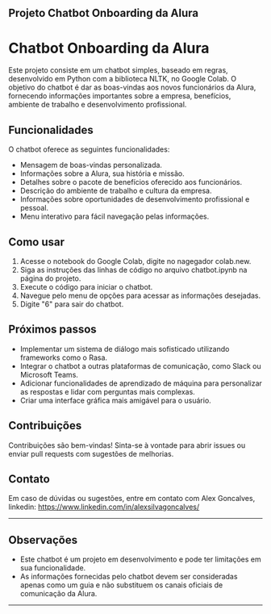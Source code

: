 ## Projeto Chatbot Onboarding da Alura


# Chatbot Onboarding da Alura

Este projeto consiste em um chatbot simples, baseado em regras, desenvolvido em Python com a biblioteca NLTK, no Google Colab. O objetivo do chatbot é dar as boas-vindas aos novos funcionários da Alura, fornecendo informações importantes sobre a empresa, benefícios, ambiente de trabalho e desenvolvimento profissional.

## Funcionalidades

O chatbot oferece as seguintes funcionalidades:

* Mensagem de boas-vindas personalizada.
* Informações sobre a Alura, sua história e missão.
* Detalhes sobre o pacote de benefícios oferecido aos funcionários.
* Descrição do ambiente de trabalho e cultura da empresa.
* Informações sobre oportunidades de desenvolvimento profissional e pessoal.
* Menu interativo para fácil navegação pelas informações.

## Como usar

1. Acesse o notebook do Google Colab, digite no nagegador colab.new.
2. Siga as instruções das linhas de código no arquivo chatbot.ipynb na página do projeto.
3. Execute o código para iniciar o chatbot.
4. Navegue pelo menu de opções para acessar as informações desejadas.
5. Digite "6" para sair do chatbot.

## Próximos passos

* Implementar um sistema de diálogo mais sofisticado utilizando frameworks como o Rasa.
* Integrar o chatbot a outras plataformas de comunicação, como Slack ou Microsoft Teams.
* Adicionar funcionalidades de aprendizado de máquina para personalizar as respostas e lidar com perguntas mais complexas.
* Criar uma interface gráfica mais amigável para o usuário.

## Contribuições

Contribuições são bem-vindas! Sinta-se à vontade para abrir issues ou enviar pull requests com sugestões de melhorias.

## Contato

Em caso de dúvidas ou sugestões, entre em contato com Alex Goncalves, linkedin: https://www.linkedin.com/in/alexsilvagoncalves/

---

## Observações

* Este chatbot é um projeto em desenvolvimento e pode ter limitações em sua funcionalidade.
* As informações fornecidas pelo chatbot devem ser consideradas apenas como um guia e não substituem os canais oficiais de comunicação da Alura.

---
